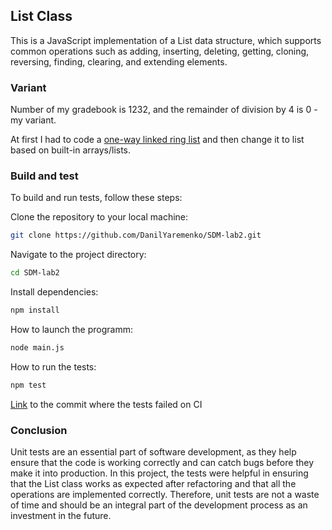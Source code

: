 ## List Class

This is a JavaScript implementation of a List data structure, which supports common operations such as adding, inserting, deleting, getting, cloning, reversing, finding, clearing, and extending elements.

### Variant

Number of my gradebook is 1232, and the remainder of division by 4 is 0 - my variant.

At first I had to code a [one-way linked ring list](https://github.com/DanilYaremenko/SDM-lab2/tree/d229b0575263020f63447f8326b30c41a6742d1a) and then change it to list based on built-in arrays/lists.

### Build and test
To build and run tests, follow these steps:

Clone the repository to your local machine:
```bash
git clone https://github.com/DanilYaremenko/SDM-lab2.git
```
Navigate to the project directory:
```bash
cd SDM-lab2
```
Install dependencies:
```bash
npm install
```
How to launch the programm:
```bash
node main.js
```
How to run the tests:
```bash
npm test
```

[Link](https://github.com/DanilYaremenko/SDM-lab2/actions/runs/4397237876) to the commit where the tests failed on CI

### Conclusion
Unit tests are an essential part of software development, as they help ensure that the code is working correctly and can catch bugs before they make it into production. In this project, the tests were helpful in ensuring that the List class works as expected after refactoring and that all the operations are implemented correctly. Therefore, unit tests are not a waste of time and should be an integral part of the development process as an investment in the future.